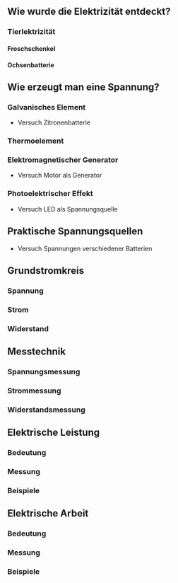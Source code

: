 ## Wie wurde die Elektrizität entdeckt?

### Tierlektrizität

#### Froschschenkel

#### Ochsenbatterie

## Wie erzeugt man eine Spannung?

### Galvanisches Element

* Versuch Zitronenbatterie

### Thermoelement

### Elektromagnetischer Generator

* Versuch Motor als Generator

### Photoelektrischer Effekt

* Versuch LED als Spannungsquelle

## Praktische Spannungsquellen

* Versuch Spannungen verschiedener Batterien

## Grundstromkreis

### Spannung

### Strom

### Widerstand

## Messtechnik

### Spannungsmessung

### Strommessung

### Widerstandsmessung

## Elektrische Leistung

### Bedeutung

### Messung

### Beispiele

## Elektrische Arbeit

### Bedeutung

### Messung

### Beispiele

